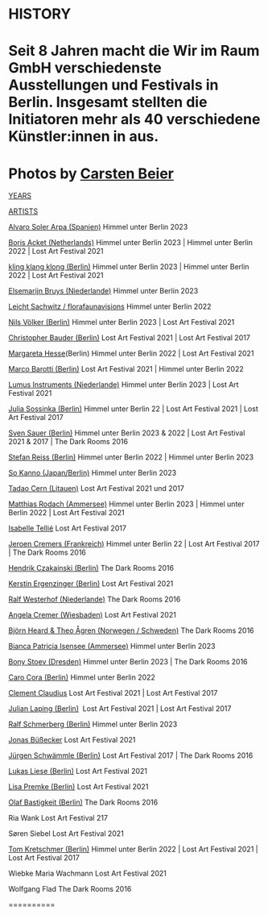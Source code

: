 HISTORY
==========

Seit 8 Jahren macht die Wir im Raum GmbH verschiedenste Ausstellungen und Festivals in Berlin. Insgesamt stellten die Initiatoren mehr als 40 verschiedene Künstler:innen in aus.
==========

Photos by [Carsten Beier](https://www.carstenbeier.com)
==========

[YEARS](https://www.wirimraum.de/exhibition)

[ARTISTS](https://www.wirimraum.de/artists-1)

[Alvaro Soler Arpa (Spanien)](https://www.wirimraum.de/alvaro-soler-arpa)
Himmel unter Berlin 2023

[Boris Acket (Netherlands)](https://www.wirimraum.de/boris-acket)
Himmel unter Berlin 2023 | Himmel unter Berlin 2022 | Lost Art Festival 2021

[kling klang klong (Berlin)](https://www.wirimraum.de/kling-klang-klong)
Himmel unter Berlin 2023 | Himmel unter Berlin 2022 | Lost Art Festival 2021

[Elsemarijn Bruys (Niederlande)](https://www.wirimraum.de/else)
Himmel unter Berlin 2023

[Leicht Sachwitz / florafaunavisions](https://www.wirimraum.de/leigh-sachwitz)
Himmel unter Berlin 2022

[Nils Völker (Berlin)](https://www.wirimraum.de/nils-völker)
Himmel unter Berlin 2023 | Lost Art Festival 2021

[Christopher Bauder (Berlin)](https://www.wirimraum.de/christopher-bauder)
Lost Art Festival 2021 | Lost Art Festival 2017

[Margareta Hesse](https://www.wirimraum.de/margareta-hesse)(Berlin)
Himmel unter Berlin 2022 | Lost Art Festival 2021

[Marco Barotti (Berlin)](https://www.wirimraum.de/marco-barotti)
Lost Art Festival 2021 | Himmel unter Berlin 2022

[Lumus Instruments (Niederlande)](https://www.wirimraum.de/lumus)
Himmel unter Berlin 2023 | Lost Art Festival 2021

[Julia Sossinka (Berlin)](https://www.wirimraum.de/julia-sossinka)
Himmel unter Berlin 22 | Lost Art Festival 2021 | Lost Art Festival 2017

[Sven Sauer (Berlin)](https://www.wirimraum.de/sven-sauer)
Himmel unter Berlin 2023 & 2022 | Lost Art Festival 2021 & 2017 | The Dark Rooms 2016

[Stefan Reiss (Berlin)](https://www.wirimraum.de/stefan-reiss)
Himmel unter Berlin 2022 | Himmel unter Berlin 2023

[So Kanno (Japan/Berlin)](https://www.wirimraum.de/so-kanno)
Himmel unter Berlin 2023

[Tadao Cern (Litauen)](https://www.wirimraum.de/tadao-cern)
Lost Art Festival 2021 und 2017

[Matthias Rodach (Ammersee)](https://www.wirimraum.de/matthias-rodach)
Himmel unter Berlin 2023 | Himmel unter Berlin 2022 | Lost Art Festival 2021

[Isabelle Tellié](https://www.wirimraum.de/isabell-tellié)
Lost Art Festival 2017

[Jeroen Cremers (Frankreich)](https://www.wirimraum.de/jeroen-cremer)
Himmel unter Berlin 22 | Lost Art Festival 2017 | The Dark Rooms 2016

[Hendrik Czakainski (Berlin)](https://www.wirimraum.de/hendrik)
The Dark Rooms 2016

[Kerstin Ergenzinger (Berlin)](https://www.wirimraum.de/kerstin-ergenzinger)
Lost Art Festival 2021

[Ralf Westerhof (Niederlande)](https://www.wirimraum.de/ralf-westerhof)
The Dark Rooms 2016

[Angela Cremer (Wiesbaden)](https://www.wirimraum.de/blank)
Lost Art Festival 2021

[Björn Heard & Theo Ågren (Norwegen / Schweden)](https://www.wirimraum.de/björn-heard-theo-ågren)
The Dark Rooms 2016

[Bianca Patricia Isensee (Ammersee)](https://www.wirimraum.de/bianca-patricia-isensee)
Himmel unter Berlin 2023

[Bony Stoev (Dresden)](https://www.wirimraum.de/bony-stoev)
Himmel unter Berlin 2023 | The Dark Rooms 2016

[Caro Cora (Berlin)](https://www.wirimraum.de/caro-cora)
Himmel unter Berlin 2022

[Clement Claudius](https://www.wirimraum.de/clement-claudius)
Lost Art Festival 2021 | Lost Art Festival 2017

[Julian Laping (Berlin)](https://www.wirimraum.de/julian)
 Lost Art Festival 2021 | Lost Art Festival 2017

[Ralf Schmerberg (Berlin)](https://www.wirimraum.de/ralf-schmerberg)
Himmel unter Berlin 2023

[Jonas Büßecker](https://www.wirimraum.de/jonas-büßecker)
Lost Art Festival 2021

[Jürgen Schwämmle (Berlin)](https://www.wirimraum.de/jürgen-schwämmle)
Lost Art Festival 2017 | The Dark Rooms 2016

[Lukas Liese (Berlin)](https://www.lukasliese.com)
Lost Art Festival 2021

[Lisa Premke (Berlin)](https://www.wirimraum.de/lisa-premke)
Lost Art Festival 2021

[Olaf Bastigkeit (Berlin)](https://www.wirimraum.de/olaf-bastigkeit)
The Dark Rooms 2016

Ria Wank
Lost Art Festival 217

Søren Siebel
Lost Art Festival 2021

[Tom Kretschmer (Berlin)](https://www.wirimraum.de/tom-kretschmer)
Himmel unter Berlin 2022 | Lost Art Festival 2021 | Lost Art Festival 2017

Wiebke Maria Wachmann
Lost Art Festival 2021

Wolfgang Flad
The Dark Rooms 2016

==========

[](https://www.wirimraum.de/alvaro-soler-arpa)

[](https://www.wirimraum.de/boris-acket)

[](https://www.wirimraum.de/kling-klang-klong)

[](https://www.wirimraum.de/else)

[](https://www.wirimraum.de/leigh-sachwitz)

[](https://www.wirimraum.de/nils-völker)

[](https://www.wirimraum.de/christopher-bauder)

[](https://www.wirimraum.de/margareta-hesse)

[](https://www.wirimraum.de/marco-barotti)

[](https://www.wirimraum.de/lumus)

[](https://www.wirimraum.de/julia-sossinka)

[](https://www.wirimraum.de/sven-sauer)

[](https://www.wirimraum.de/stefan-reiss)

[](https://www.wirimraum.de/so-kanno)

[](https://www.wirimraum.de/tadao-cern)

[](https://www.wirimraum.de/matthias-rodach)

[](https://www.wirimraum.de/isabell-tellié)

[](https://www.wirimraum.de/jeroen-cremer)

[](https://www.wirimraum.de/hendrik)

[](https://www.wirimraum.de/kerstin-ergenzinger)

[](https://www.wirimraum.de/ralf-westerhof)

[](https://www.wirimraum.de/blank)

[](https://www.wirimraum.de/björn-heard-theo-ågren)

[](https://www.wirimraum.de/bianca-patricia-isensee)

[](https://www.wirimraum.de/bony-stoev)

[](https://www.wirimraum.de/caro-cora)

[](https://www.wirimraum.de/clement-claudius)

[](https://www.wirimraum.de/julian)

[](https://www.wirimraum.de/ralf-schmerberg)

[](https://www.wirimraum.de/jonas-büßecker)

[](https://www.wirimraum.de/jürgen-schwämmle)

[](https://www.wirimraum.de/lukas-liese)

[](https://www.wirimraum.de/lisa-premke)

[](https://www.wirimraum.de/olaf-bastigkeit)

[](https://www.wirimraum.de/tom-kretschmer)
